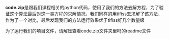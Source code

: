 **code.zip**是跟我们课程相关的python代码，使用了我们的方法去解方程，为了验证这个算法最后对这一类方程的求解情况，我们同样的用tifiss去求解了该方法，作为了一个对比，最后发现我们的方法运行效果优于tifiss好几个数量级







为了运行我们的项目文件，请解压查看code.zip文件夹里吗的readme文件






